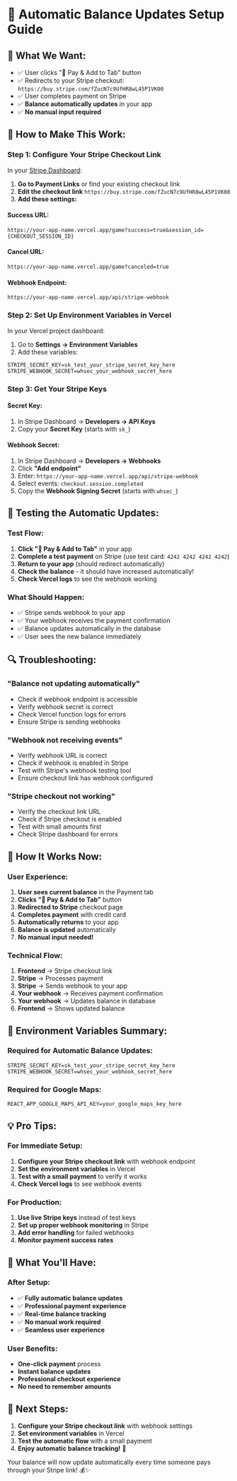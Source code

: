 # 🚀 Automatic Balance Updates Setup Guide

## 🎯 **What We Want:**
- ✅ User clicks "🚀 Pay & Add to Tab" button
- ✅ Redirects to your Stripe checkout: `https://buy.stripe.com/fZucN7c9UfHR8wL45P1VK00`
- ✅ User completes payment on Stripe
- ✅ **Balance automatically updates** in your app
- ✅ **No manual input required**

## 🔧 **How to Make This Work:**

### **Step 1: Configure Your Stripe Checkout Link**

In your [Stripe Dashboard](https://dashboard.stripe.com/):

1. **Go to Payment Links** or find your existing checkout link
2. **Edit the checkout link** `https://buy.stripe.com/fZucN7c9UfHR8wL45P1VK00`
3. **Add these settings:**

#### **Success URL:**
```
https://your-app-name.vercel.app/game?success=true&session_id={CHECKOUT_SESSION_ID}
```

#### **Cancel URL:**
```
https://your-app-name.vercel.app/game?canceled=true
```

#### **Webhook Endpoint:**
```
https://your-app-name.vercel.app/api/stripe-webhook
```

### **Step 2: Set Up Environment Variables in Vercel**

In your Vercel project dashboard:

1. Go to **Settings → Environment Variables**
2. Add these variables:

```env
STRIPE_SECRET_KEY=sk_test_your_stripe_secret_key_here
STRIPE_WEBHOOK_SECRET=whsec_your_webhook_secret_here
```

### **Step 3: Get Your Stripe Keys**

#### **Secret Key:**
1. In Stripe Dashboard → **Developers → API Keys**
2. Copy your **Secret Key** (starts with `sk_`)

#### **Webhook Secret:**
1. In Stripe Dashboard → **Developers → Webhooks**
2. Click **"Add endpoint"**
3. Enter: `https://your-app-name.vercel.app/api/stripe-webhook`
4. Select events: `checkout.session.completed`
5. Copy the **Webhook Signing Secret** (starts with `whsec_`)

## 🧪 **Testing the Automatic Updates:**

### **Test Flow:**
1. **Click "🚀 Pay & Add to Tab"** in your app
2. **Complete a test payment** on Stripe (use test card: `4242 4242 4242 4242`)
3. **Return to your app** (should redirect automatically)
4. **Check the balance** - it should have increased automatically!
5. **Check Vercel logs** to see the webhook working

### **What Should Happen:**
- ✅ Stripe sends webhook to your app
- ✅ Your webhook receives the payment confirmation
- ✅ Balance updates automatically in the database
- ✅ User sees the new balance immediately

## 🔍 **Troubleshooting:**

### **"Balance not updating automatically"**
- Check if webhook endpoint is accessible
- Verify webhook secret is correct
- Check Vercel function logs for errors
- Ensure Stripe is sending webhooks

### **"Webhook not receiving events"**
- Verify webhook URL is correct
- Check if webhook is enabled in Stripe
- Test with Stripe's webhook testing tool
- Ensure checkout link has webhook configured

### **"Stripe checkout not working"**
- Verify the checkout link URL
- Check if Stripe checkout is enabled
- Test with small amounts first
- Check Stripe dashboard for errors

## 📱 **How It Works Now:**

### **User Experience:**
1. **User sees current balance** in the Payment tab
2. **Clicks "🚀 Pay & Add to Tab"** button
3. **Redirected to Stripe** checkout page
4. **Completes payment** with credit card
5. **Automatically returns** to your app
6. **Balance is updated** automatically
7. **No manual input needed!**

### **Technical Flow:**
1. **Frontend** → Stripe checkout link
2. **Stripe** → Processes payment
3. **Stripe** → Sends webhook to your app
4. **Your webhook** → Receives payment confirmation
5. **Your webhook** → Updates balance in database
6. **Frontend** → Shows updated balance

## 🎯 **Environment Variables Summary:**

### **Required for Automatic Balance Updates:**
```env
STRIPE_SECRET_KEY=sk_test_your_stripe_secret_key_here
STRIPE_WEBHOOK_SECRET=whsec_your_webhook_secret_here
```

### **Required for Google Maps:**
```env
REACT_APP_GOOGLE_MAPS_API_KEY=your_google_maps_key_here
```

## 💡 **Pro Tips:**

### **For Immediate Setup:**
1. **Configure your Stripe checkout link** with webhook endpoint
2. **Set the environment variables** in Vercel
3. **Test with a small payment** to verify it works
4. **Check Vercel logs** to see webhook events

### **For Production:**
1. **Use live Stripe keys** instead of test keys
2. **Set up proper webhook monitoring** in Stripe
3. **Add error handling** for failed webhooks
4. **Monitor payment success rates**

## 🎉 **What You'll Have:**

### **After Setup:**
- ✅ **Fully automatic balance updates**
- ✅ **Professional payment experience**
- ✅ **Real-time balance tracking**
- ✅ **No manual work required**
- ✅ **Seamless user experience**

### **User Benefits:**
- **One-click payment** process
- **Instant balance updates**
- **Professional checkout experience**
- **No need to remember amounts**

## 🚀 **Next Steps:**

1. **Configure your Stripe checkout link** with webhook settings
2. **Set environment variables** in Vercel
3. **Test the automatic flow** with a small payment
4. **Enjoy automatic balance tracking!** 🎯

Your balance will now update automatically every time someone pays through your Stripe link! 💰✨ 